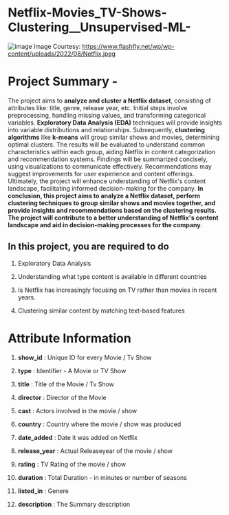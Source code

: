 # Netflix-Movies_TV-Shows-Clustering__Unsupervised-ML-

![image](https://github.com/Wolverine-Shiva/Netflix-Movies_TV-Shows-Clustering__Unsupervised-ML-/assets/132210827/10c3ff6f-cb3d-4b2a-a615-43643afd19e6)
Image Courtesy: https://www.flashfly.net/wp/wp-content/uploads/2022/08/Netflix.jpeg
# **Project Summary -**
The project aims to **analyze and cluster a Netflix dataset**, consisting of attributes like: title, genre, release year, etc. Initial steps involve preprocessing, handling missing values, and transforming categorical variables. **Exploratory Data Analysis (EDA)** techniques will provide insights into variable distributions and relationships. Subsequently, **clustering algorithms** like **k-means** will group similar shows and movies, determining optimal clusters. The results will be evaluated to understand common characteristics within each group, aiding Netflix in content categorization and recommendation systems. Findings will be summarized concisely, using visualizations to communicate effectively.
Recommendations may suggest improvements for user experience and content offerings. Ultimately, the project will enhance understanding of Netflix's content landscape, facilitating informed decision-making for the company.
**In conclusion, this project aims to analyze a Netflix dataset, perform clustering techniques to group similar shows and movies together, and provide insights and recommendations based on the clustering results. The project will contribute to a better understanding of Netflix's content landscape and aid in decision-making processes for the company**.

## <b>In this  project, you are required to do </b>
1. Exploratory Data Analysis 

2. Understanding what type content is available in different countries

3. Is Netflix has increasingly focusing on TV rather than movies in recent years.
4. Clustering similar content by matching text-based features

# **Attribute Information**
1. **show_id** : Unique ID for every Movie / Tv Show

2. **type** : Identifier - A Movie or TV Show

3. **title** : Title of the Movie / Tv Show

4. **director** : Director of the Movie

5. **cast** : Actors involved in the movie / show

6. **country** : Country where the movie / show was produced

7. **date_added** : Date it was added on Netflix

8. **release_year** : Actual Releaseyear of the movie / show

9. **rating** : TV Rating of the movie / show

10. **duration** : Total Duration - in minutes or number of seasons

11. **listed_in** : Genere

12. **description** : The Summary description
